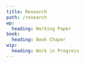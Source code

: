 ```yaml
---
title: Research
path: /research
wp:
  heading: Working Paper
book:
  heading: Book Chaper
wip:
  heading: Work in Progress
---
```

